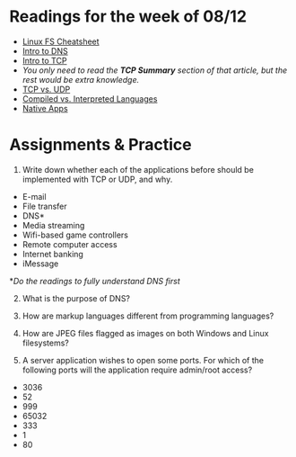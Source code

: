# Readings for the week of 08/12

 - [Linux FS Cheatsheet](http://www.dummies.com/how-to/content/linux-file-system-basics.html)
 - [Intro to DNS](https://www.digitalocean.com/community/tutorials/an-introduction-to-dns-terminology-components-and-concepts)
 - [Intro to TCP](http://ssfnet.org/Exchange/tcp/tcpTutorialNotes.html)
  - *You only need to read the ___TCP Summary___ section of that article, but the rest would be extra knowledge.*
 - [TCP vs. UDP](http://www.bleepingcomputer.com/tutorials/tcp-and-udp-ports-explained/)
 - [Compiled vs. Interpreted Languages](https://www.quora.com/What-is-the-difference-between-compiled-and-interpreted-programming-languages)
 - [Native Apps](http://searchsoftwarequality.techtarget.com/definition/native-application-native-app)

# Assignments & Practice

1. Write down whether each of the applications before should be implemented with TCP or UDP, and why.

 - E-mail
 - File transfer
 - DNS*
 - Media streaming
 - Wifi-based game controllers
 - Remote computer access
 - Internet banking
 - iMessage

**Do the readings to fully understand DNS first*

2. What is the purpose of DNS?

3. How are markup languages different from programming languages?

4. How are JPEG files flagged as images on both Windows and Linux filesystems?

5. A server application wishes to open some ports. For which of the following ports will the application require admin/root access?

 - 3036
 - 52
 - 999
 - 65032
 - 333
 - 1
 - 80
